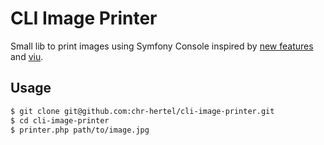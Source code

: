 # CLI Image Printer
Small lib to print images using Symfony Console inspired by [new features](https://symfony.com/blog/new-in-symfony-5-2-true-colors-in-the-console) and [viu](https://github.com/atanunq/viu).

## Usage

```bash
$ git clone git@github.com:chr-hertel/cli-image-printer.git
$ cd cli-image-printer
$ printer.php path/to/image.jpg
```
